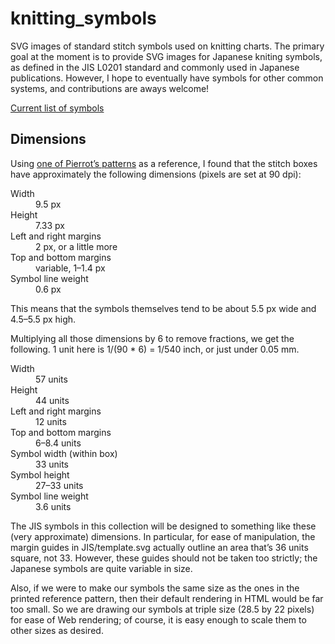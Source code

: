 # knitting_symbols
SVG images of standard stitch symbols used on knitting charts. The primary goal at the moment is to provide SVG images for Japanese kniting symbols, as defined in the JIS L0201 standard and commonly used in Japanese publications. However, I hope to eventually have symbols for other common systems, and contributions are aways welcome!

[Current list of symbols](https://marnen.github.io/knitting_symbols/symbols)

## Dimensions

Using [one of Pierrot’s patterns](http://www.gosyo.co.jp/img/acrobat/216w/08-1.pdf) as a reference, I found that the stitch boxes have approximately the following dimensions (pixels are set at 90 dpi):

<dl>
  <dt>Width</dt> <dd>9.5 px</dd>
  <dt>Height</dt> <dd>7.33 px</dd>
  <dt>Left and right margins</dt> <dd>2 px, or a little more</dd>
  <dt>Top and bottom margins</dt> <dd>variable, 1–1.4 px</dd>
  <dt>Symbol line weight</dt> <dd>0.6 px</dd>
</dl>

This means that the symbols themselves tend to be about 5.5 px wide and 4.5–5.5 px high.

Multiplying all those dimensions by 6 to remove fractions, we get the following. 1 unit here is 1/(90 * 6) = 1/540 inch, or just under 0.05 mm.
<dl>
  <dt>Width</dt> <dd>57 units</dd>
  <dt>Height</dt> <dd>44 units</dd>
  <dt>Left and right margins</dt> <dd>12 units</dd>
  <dt>Top and bottom margins</dt> <dd>6–8.4 units</dd>
  <dt>Symbol width (within box)</dt> <dd>33 units</dd>
  <dt>Symbol height</dt> <dd>27–33 units</dd>
  <dt>Symbol line weight</dt> <dd>3.6 units</dd>
</dl>

The JIS symbols in this collection will be designed to something like these (very approximate) dimensions. In particular, for ease of manipulation, the margin guides in JIS/template.svg actually outline an area that’s 36 units square, not 33. However, these guides should not be taken too strictly; the Japanese symbols are quite variable in size.

Also, if we were to make our symbols the same size as the ones in the printed reference pattern, then their default rendering in HTML would be far too small. So we are drawing our symbols at triple size (28.5 by 22 pixels) for ease of Web rendering; of course, it is easy enough to scale them to other sizes as desired.
